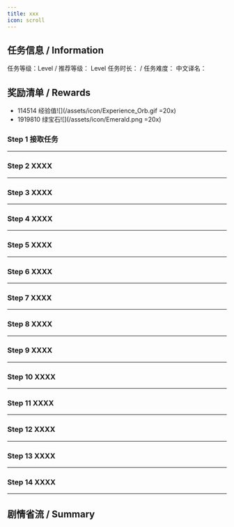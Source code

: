 ```yaml
---
title: xxx
icon: scroll
---
```


## 任务信息 / Information
任务等级：Level  / 推荐等级： Level 
任务时长： / 任务难度： 
中文译名：


## 奖励清单 / Rewards

+ 114514 经验值![](/assets/icon/Experience_Orb.gif =20x)
+ 1919810 绿宝石![](/assets/icon/Emerald.png =20x)

### Step 1 接取任务
---


### Step 2 XXXX
---


### Step 3 XXXX
---


### Step 4 XXXX
--- 


### Step 5 XXXX
---


### Step 6 XXXX
--- 


### Step 7 XXXX
--- 


### Step 8 XXXX
--- 


### Step 9 XXXX
--- 


### Step 10 XXXX
--- 


### Step 11 XXXX
---


### Step 12 XXXX
---


### Step 13 XXXX
---


### Step 14 XXXX
---


## 剧情省流 / Summary
